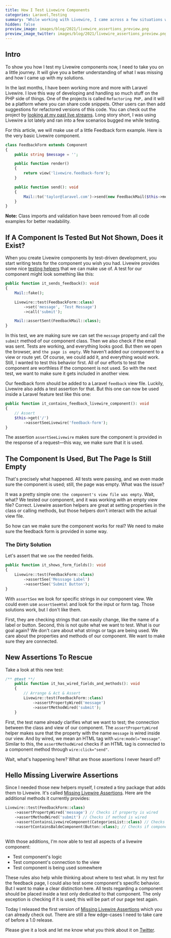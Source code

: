 ```yaml
---
title: How I Test Livewire Components
categories: Laravel,Testing
summary: "While working with Livewire, I came across a few situations where testing components didn't feel right. I explain today how I solved those issues and what my workflow looks like now."
hidden: false
preview_image: images/blog/2021/livewire_assertions_preview.png
preview_image_twitter: images/blog/2021/livewire_assertions_preview.png
---
```


## Intro

To show you how I test my Livewire components now, I need to take you on a little journey. It will give you a better understanding of what I was missing and how I came up with my solutions.

In the last months, I have been working more and more with Laravel Livewire. I love this way of developing and handling so much stuff on the PHP side of things. One of the projects is called `Refactoring PHP,` and it will be a platform where you can share code snippets. Other users can then add suggestions for refactored versions of this code. You can check out the project by [looking at my past live streams](https://www.youtube.com/c/christophrumpel/videos?view=2&sort=dd&live_view=503&shelf_id=0).
Long story short, I was using Livewire a lot lately and ran into a few scenarios bugged me while testing.

For this article, we will make use of a little Feedback form example. Here is the very basic Livewire component.

```php
class FeedbackForm extends Component
{
    public string $message = '';

    public function render()
    {
        return view('livewire.feedback-form');
    }

    public function send(): void
    {
        Mail::to('taylor@laravel.com')->send(new FeedbackMail($this->message));
    }
}
```

<div class="blognote"><strong>Note:</strong> Class imports and validation have been removed from all code examples for better readability.</div>

## If A Component Is Tested But Not Shown, Does it Exist?

When you create Livewire components by test-driven development, you start writing tests for the component you wish you had. Livewire provides some nice [testing helpers](https://laravel-livewire.com/docs/2.x/testing) that we can make use of. A test for our component might look something like this:

```php
public function it_sends_feedback(): void
{
    Mail::fake();

    Livewire::test(FeedbackForm::class)
        ->set('message', 'Test Message')
        ->call('submit');

    Mail::assertSent(FeedbackMail::class);
}
```

In this test, we are making sure we can set the `message` property and call the `submit` method of our component class. Then we also check if the email was sent. Tests are working, and everything looks good. But then we open the browser, and `the page is empty`. We haven't added our component to a view or route yet. Of course, we could add it, and everything would work. Still, I wanted to test this behavior first. All of our efforts to test the component are worthless if the component is not used. So with the next test, we want to make sure it gets included in another view.

Our feedback form should be added to a Laravel `feedback` view file. Luckily, Livewire also adds a test assertion for that. But this one can now be used inside a Laravel feature test like this one:
```php
public function it_contains_feedback_livewire_component(): void
{
    // Assert
    $this->get('/')
        ->assertSeeLivewire('feedback-form');
}
```

The assertion `assertSeeLivewire` makes sure the component is provided in the response of a request—this way, we make sure that it is used.

## The Component Is Used, But The Page Is Still Empty

That's precisely what happened. All tests were passing, and we even made sure the component is used; still, the page was empty. What was the issue?

It was a pretty simple one: `the component's view file was empty`. Wait, what? We tested our component, and it was working with an empty view file? Correct. Livewire assertion helpers are great at setting properties in the class or calling methods, but those helpers don't interact with the actual view file.

So how can we make sure the component works for real? We need to make sure the feedback form is provided in some way.

### The Dirty Solution

Let's assert that we `see` the needed fields.

```php
public function it_shows_form_fields(): void
{
    Livewire::test(FeedbackForm::class)
        ->assertSee('Messsage Label')
        ->assertSee('Submit Button');
}
```

With `assertSee` we look for specific strings in our component view. We could even use `assertSeeHtml` and look for the input or form tag. Those solutions work, but I don't like them.

First, they are checking strings that can easily change, like the name of a label or button. Second, this is not quite what we want to test. What is our goal again? We don't care about what strings or tags are being used. We care about the properties and methods of our component. We want to make sure they are connected.

## New Assertions To Rescue

Take a look at this new test:

```php
/** @test **/
    public function it_has_wired_fields_and_methods(): void
    {
        // Arrange & Act & Assert
        Livewire::test(FeedbackForm::class)
            ->assertPropertyWired('message')
            ->assertMethodWired('submit');
    }
```

First, the test name already clarifies what we want to test; the connection between the class and view of our component. The `assertPropertyWired` helper makes sure that the property with the name `message` is wired inside our view. And by wired, we mean an HTML tag with `wire:model="message"`. Similar to this, the `assertMethodWired` checks if an HTML tag is connected to a component method through `wire:click="send"`.

Wait, what's happening here? What are those assertions I never heard of?

## Hello Missing Liverwire Assertions

Since I needed those new helpers myself, I created a tiny package that adds them to Livewire. It's called [Missing Livewire Assertions](https://github.com/christophrumpel/missing-livewire-assertions).
Here are the additional methods it currently provides:

```php
Livewire::test(FeedbackForm::class)
    ->assertPropertyWired('message') // Checks if property is wired
    ->assertMethodWired('submit') // Checks if method is wired
    ->assertContainsLivewireComponent(CategoriesList::class) // Checks if component contains another Livewire component
    ->assertContainsBaldeComponent(Button::class); // Checks if component contains a blade component
   
```

With those additions, I'm now able to test all aspects of a livewire component:

* Test component's logic
* Test component's connection to the view
* Test component is being used somewhere

These rules also help while thinking about where to test what. In my test for the feedback page, I could also test some component's specific behavior. But I want to make a clear distinction here. All tests regarding a component should be placed inside a test only dedicated to that component. The only exception is checking if it is used; this will be part of our page test again.

Today I released the first version of [Missing Livewire Assertions](https://github.com/christophrumpel/missing-livewire-assertions) which you can already check out. There are still a few edge-cases I need to take care of before a 1.0 release.

Please give it a look and let me know what you think about it on [Twitter](https://twitter.com/christophrumpel).
